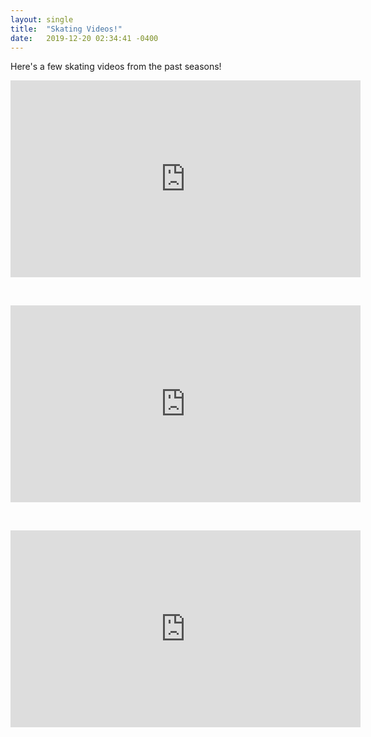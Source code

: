 ```yaml
---
layout: single
title:  "Skating Videos!"
date:   2019-12-20 02:34:41 -0400
---
```

  
Here's a few skating videos from the past seasons!

<iframe width="560" height="315" src="https://www.youtube.com/embed/GIGbp5oK_nQ" frameborder="0" allow="accelerometer; autoplay; encrypted-media; gyroscope; picture-in-picture" allowfullscreen></iframe>

&nbsp;
&nbsp;


<iframe width="560" height="315" src="https://www.youtube.com/embed/SocoeQvYOHM" frameborder="0" allow="accelerometer; autoplay; encrypted-media; gyroscope; picture-in-picture" allowfullscreen></iframe>

&nbsp;
&nbsp;

<iframe width="560" height="315" src="https://www.youtube.com/embed/Ene7SbaVw-A" frameborder="0" allow="accelerometer; autoplay; encrypted-media; gyroscope; picture-in-picture" allowfullscreen></iframe>

&nbsp;
&nbsp;
